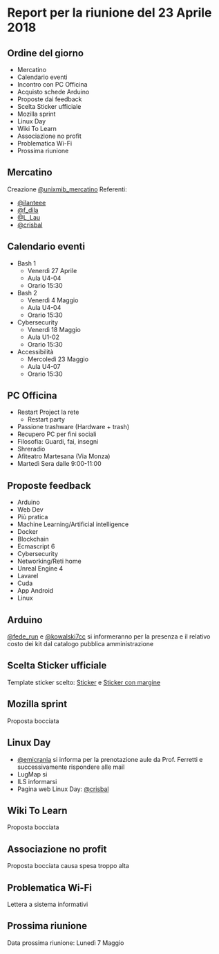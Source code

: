 # Report per la riunione del 23 Aprile 2018

## Ordine del giorno

- Mercatino
- Calendario eventi
- Incontro con PC Officina
- Acquisto schede Arduino
- Proposte dai feedback
- Scelta Sticker ufficiale
- Mozilla sprint
- Linux Day
- Wiki To Learn
- Associazione no profit
- Problematica Wi-Fi
- Prossima riunione

## Mercatino

Creazione [@unixmib_mercatino](https://t.me/unixmib_mercatino)
Referenti:

- [@ilanteee](https://t.me/ilanteee)
- [@f_dila](https://t.me/f_dila)
- [@L_Lau](https://t.me/L_Lau)
- [@crisbal](https://t.me/crisbal)

## Calendario eventi

- Bash 1
  - Venerdì 27 Aprile
  - Aula U4-04
  - Orario 15:30
- Bash 2
  - Venerdì 4 Maggio
  - Aula U4-04
  - Orario 15:30
- Cybersecurity
  - Venerdì 18 Maggio
  - Aula U1-02
  - Orario 15:30
- Accessibilità
  - Mercoledì 23 Maggio
  - Aula U4-07
  - Orario 15:30

## PC Officina

- Restart Project la rete
  - Restart party
- Passione trashware (Hardware + trash)
- Recupero PC per fini sociali
- Filosofia: Guardi, fai, insegni
- Shreradio
- Afiteatro Martesana (Via Monza)
- Martedì Sera dalle 9:00-11:00

## Proposte feedback

- Arduino
- Web Dev
- Più pratica
- Machine Learning/Artificial intelligence
- Docker
- Blockchain
- Ecmascript 6
- Cybersecurity
- Networking/Reti home
- Unreal Engine 4
- Lavarel
- Cuda
- App Android
- Linux

## Arduino

[@fede_run](https://t.me/fede_run) e [@kowalski7cc](https://t.me/kowalski7cc) si informeranno per la presenza e il relativo costo dei kit dal catalogo pubblica amministrazione

## Scelta Sticker ufficiale

Template sticker scelto: [Sticker](https://github.com/unixMiB/graphics/tree/master/Sticker) e [Sticker con margine](https://github.com/unixMiB/graphics/tree/master/Sticker%20Margin)

## Mozilla sprint

Proposta bocciata

## Linux Day

- [@emicrania](https://t.me/emicrania) si informa per la prenotazione aule da Prof. Ferretti e successivamente rispondere alle mail
- LugMap si
- ILS informarsi
- Pagina web Linux Day: [@crisbal](https://t.me/crisbal)

## Wiki To Learn

Proposta bocciata

## Associazione no profit

Proposta bocciata causa spesa troppo alta

## Problematica Wi-Fi

Lettera a sistema informativi

## Prossima riunione

Data prossima riunione: Lunedì 7 Maggio